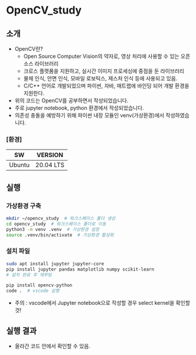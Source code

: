 # OpenCV_study

## 소개
- OpenCV란?
  - Open Source Computer Vision의 약자로, 영상 처리에 사용할 수 있는 오픈 소스 라이브러리
  - 크로스 플랫폼을 지원하고, 실시간 이미지 프로세싱에 중점을 둔 라이브러리
  - 물체 인식, 안면 인식, 모바일 로보틱스, 제스처 인식 등에 사용되고 있음.
  - C/C++ 언어로 개발되었으며 파이썬, 자바, 매트랩에 바인딩 되어 개발 환경을 지원한다.
- 위의 코드는 OpenCV를 공부하면서 작성되었습니다.
- 주로 jupyter notebook, python 환경에서 작성되었습니다.
- 의존성 충돌을 예방하기 위해 파이썬 내장 모듈인 venv(가상환경)에서 작성하였습니다.

### [환경]
|SW|VERSION|
|:-:|:-:|
|Ubuntu|20.04 LTS|

## 실행
### 가상환경 구축
```bash
mkdir ~/opencv_study  # 워크스페이스 폴더 생성
cd opencv_study  # 워크스페이스 폴더로 이동
python3 -m venv .venv  # 가상환경 설정
source .venv/bin/activate  # 가상환경 활성화
```
### 설치 파일
```bash
sudo apt install jupyter jupyter-core
pip install jupyter pandas matplotlib numpy scikit-learn
# 설치 완료 후 재부팅
```
```bash
pip install opencv-python
code .  # vscode 실행
```
- 주의 : vscode에서 Jupyter notebook으로 작성할 경우 select kernel을 확인할 것!

## 실행 결과
- 올라간 코드 안에서 확인할 수 있음.
  
